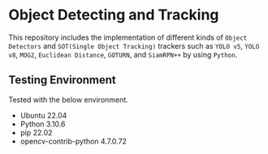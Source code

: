 # Object Detecting and Tracking

This repository includes the implementation of different kinds of `Object Detectors` and `SOT(Single Object Tracking)` trackers such as `YOLO v5`, `YOLO v8`, `MOG2`, `Euclidean Distance`, `GOTURN`, and `SiamRPN++` by using `Python`.

## Testing Environment

Tested with the below environment.
 - Ubuntu 22.04
 - Python 3.10.6
 - pip 22.02
 - opencv-contrib-python 4.7.0.72
